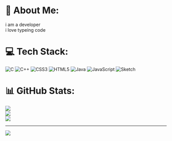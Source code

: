 # 💫 About Me:
i am a developer<br>i love typeing code


# 💻 Tech Stack:
![C](https://img.shields.io/badge/c-%2300599C.svg?style=for-the-badge&logo=c&logoColor=white) ![C++](https://img.shields.io/badge/c++-%2300599C.svg?style=for-the-badge&logo=c%2B%2B&logoColor=white) ![CSS3](https://img.shields.io/badge/css3-%231572B6.svg?style=for-the-badge&logo=css3&logoColor=white) ![HTML5](https://img.shields.io/badge/html5-%23E34F26.svg?style=for-the-badge&logo=html5&logoColor=white) ![Java](https://img.shields.io/badge/java-%23ED8B00.svg?style=for-the-badge&logo=java&logoColor=white) ![JavaScript](https://img.shields.io/badge/javascript-%23323330.svg?style=for-the-badge&logo=javascript&logoColor=%23F7DF1E) ![Sketch](https://img.shields.io/badge/Sketch-FFB387?style=for-the-badge&logo=sketch&logoColor=black)
# 📊 GitHub Stats:
![](https://github-readme-stats.vercel.app/api?username=miligadhiya&theme=dark&hide_border=false&include_all_commits=false&count_private=false)<br/>
![](https://github-readme-streak-stats.herokuapp.com/?user=miligadhiya&theme=dark&hide_border=false)<br/>
![](https://github-readme-stats.vercel.app/api/top-langs/?username=miligadhiya&theme=dark&hide_border=false&include_all_commits=false&count_private=false&layout=compact)

---
[![](https://visitcount.itsvg.in/api?id=miligadhiya&icon=0&color=0)](https://visitcount.itsvg.in)

<!-- Proudly created with GPRM ( https://gprm.itsvg.in ) -->
